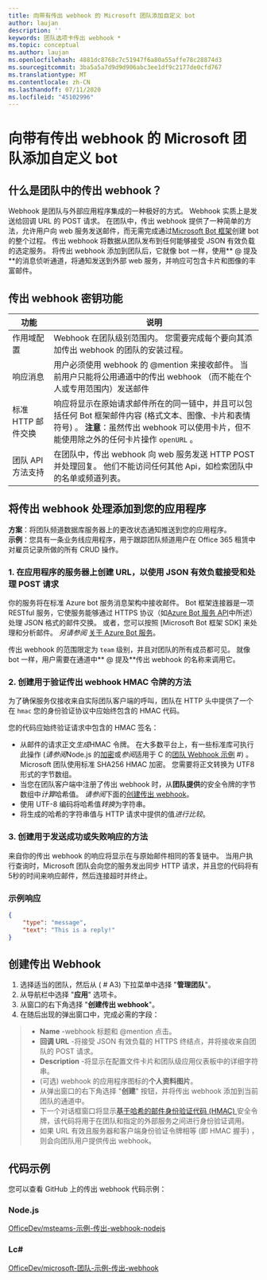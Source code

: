 ```yaml
---
title: 向带有传出 webhook 的 Microsoft 团队添加自定义 bot
author: laujan
description: ''
keywords: 团队选项卡传出 webhook *
ms.topic: conceptual
ms.author: laujan
ms.openlocfilehash: 4881dc8768c7c51947f6a80a55affe78c28874d3
ms.sourcegitcommit: 3ba5a5a7d9d9d906abc3ee1df9c2177de0cfd767
ms.translationtype: MT
ms.contentlocale: zh-CN
ms.lasthandoff: 07/11/2020
ms.locfileid: "45102996"
---
```

# <a name="add-custom-bots-to-microsoft-teams-with-outgoing-webhooks"></a>向带有传出 webhook 的 Microsoft 团队添加自定义 bot

## <a name="what-are-outgoing-webhooks-in-teams"></a>什么是团队中的传出 webhook？

Webhook 是团队与外部应用程序集成的一种极好的方式。 Webhook 实质上是发送给回调 URL 的 POST 请求。 在团队中，传出 webhook 提供了一种简单的方法，允许用户向 web 服务发送邮件，而无需完成通过[Microsoft Bot 框架](https://dev.botframework.com/)创建 bot 的整个过程。 传出 webhook 将数据从团队发布到任何能够接受 JSON 有效负载的选定服务。 将传出 webhook 添加到团队后，它就像 bot 一样，使用** \@ 提及**的消息侦听通道，将通知发送到外部 web 服务，并响应可包含卡片和图像的丰富邮件。

## <a name="outgoing-webhook-key-features"></a>传出 webhook 密钥功能

| 功能 | 说明 |
| ------- | ----------- |
| 作用域配置| Webhook 在团队级别范围内。 您需要完成每个要向其添加传出 webhook 的团队的安装过程。 |
| 响应消息| 用户必须使用 webhook 的 @mention 来接收邮件。 当前用户只能将公用通道中的传出 webhook （而不能在个人或专用范围内）发送邮件 |
|标准 HTTP 邮件交换|响应将显示在原始请求邮件所在的同一链中，并且可以包括任何 Bot 框架邮件内容 (格式文本、图像、卡片和表情符号) 。 **注意**：虽然传出 webhook 可以使用卡片，但不能使用除之外的任何卡片操作 `openURL` 。|
| 团队 API 方法支持|在团队中，传出 webhook 向 web 服务发送 HTTP POST 并处理回复。 他们不能访问任何其他 Api，如检索团队中的名单或频道列表。|

## <a name="adding-outgoing-webhook-processing-to-your-app"></a>将传出 webhook 处理添加到您的应用程序

**方案**：将团队频道数据库服务器上的更改状态通知推送到您的应用程序。  
**示例**：您具有一条业务线应用程序，用于跟踪团队频道用户在 Office 365 租赁中对雇员记录所做的所有 CRUD 操作。

### <a name="1-create-a-url-on-your-apps-server-to-accept-and-process-a-post-request-with-a-json-payload"></a>1. 在应用程序的服务器上创建 URL，以使用 JSON 有效负载接受和处理 POST 请求

你的服务将在标准 Azure bot 服务消息架构中接收邮件。 Bot 框架连接器是一项 RESTful 服务，它使服务能够通过 HTTPS 协议（如[Azure Bot 服务 API](/bot-framework/rest-api/bot-framework-rest-connector-api-reference)中所述）处理 JSON 格式的邮件交换。 或者，您可以按照 [Microsoft Bot 框架 SDK] 来处理和分析邮件。 *另请参阅*  [关于 Azure Bot 服务](/azure/bot-service/bot-service-overview-introduction?view=azure-bot-service-4.0)。

传出 webhook 的范围限定为 `team` 级别，并且对团队的所有成员都可见。 就像 bot 一样，用户需要在通道中** \@ 提及**传出 webhook 的名称来调用它。

### <a name="2-create-a-method-to-verify-the-outgoing-webhook-hmac-token"></a>2. 创建用于验证传出 webhook HMAC 令牌的方法

为了确保服务仅接收来自实际团队客户端的呼叫，团队在 HTTP 头中提供了一个在 `hmac` 您的身份验证协议中应始终包含的 HMAC 代码。

您的代码应始终验证请求中包含的 HMAC 签名：

* 从邮件的请求正文*生成*HMAC 令牌。 在大多数平台上，有一些标准库可执行此操作 (*请参阅*Node.js 的[加密](https://nodejs.org/api/crypto.html#crypto_crypto)或*参阅*适用于 C 的[团队 Webhook 示例](https://github.com/OfficeDev/microsoft-teams-sample-outgoing-webhook/blob/23eb61da5a18634d51c5247944843da9abed01b6/WebhookSampleBot/Models/AuthProvider.cs) \#) 。 Microsoft 团队使用标准 SHA256 HMAC 加密。 您需要将正文转换为 UTF8 形式的字节数组。
* 当您在团队客户端中注册了传出 webhook 时，从**团队提供**的安全令牌的字节数组中*计算*哈希值。 *请参阅*下面的[创建传出 webhook](#create-an-outgoing-webhook)。
* 使用 UTF-8 编码将哈希值*转换*为字符串。
* 将生成的哈希的字符串值与 HTTP 请求中提供的值*进行比较*。

### <a name="3-create-a-method-to-send-a-success-or-failure-response"></a>3. 创建用于发送成功或失败响应的方法

来自你的传出 webhook 的响应将显示在与原始邮件相同的答复链中。 当用户执行查询时，Microsoft 团队会向您的服务发出同步 HTTP 请求，并且您的代码将有5秒的时间来响应邮件，然后连接超时并终止。

### <a name="example-response"></a>示例响应

```json
{
    "type": "message",
    "text": "This is a reply!"
}
```

## <a name="create-an-outgoing-webhook"></a>创建传出 Webhook

1. 选择适当的团队，然后从 ( # A3) 下拉菜单中选择 "**管理团队**"。
1. 从导航栏中选择 "**应用**" 选项卡。
1. 从窗口的右下角选择 "**创建传出 webhook**"。
1. 在随后出现的弹出窗口中，完成必需的字段：

>* **Name** -webhook 标题和 @mention 点击。
>* **回调 URL** -将接受 JSON 有效负载的 HTTPS 终结点，并将接收来自团队的 POST 请求。
>* **Description** -将显示在配置文件卡片和团队级应用仪表板中的详细字符串。
>*  (可选) webhook 的应用程序图标的**个人资料图片**。
>* 从弹出窗口的右下角选择 "**创建**" 按钮，并将传出 webhook 添加到当前团队的通道中。
>* 下一个对话框窗口将显示[基于哈希的邮件身份验证代码 (HMAC) ](https://security.stackexchange.com/questions/20129/how-and-when-do-i-use-hmac/20301)安全令牌，该代码将用于在团队和指定的外部服务之间进行身份验证调用。
>* 如果 URL 有效且服务器和客户端身份验证令牌相等 (即 HMAC 握手) ，则会向团队用户提供传出 webhook。

## <a name="code-samples"></a>代码示例

您可以查看 GitHub 上的传出 webhook 代码示例：

### <a name="nodejs"></a>Node.js

[OfficeDev/msteams-示例-传出-webhook-nodejs](https://github.com/OfficeDev/msteams-samples-outgoing-webhook-nodejs)

### <a name="c"></a>Lc\#

[OfficeDev/microsoft-团队-示例-传出-webhook](https://github.com/OfficeDev/microsoft-teams-sample-outgoing-webhook)
